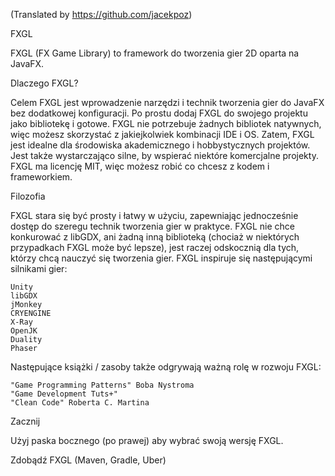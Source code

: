 (Translated by https://github.com/jacekpoz)

FXGL

FXGL (FX Game Library) to framework do tworzenia gier 2D oparta na JavaFX.

Dlaczego FXGL?

Celem FXGL jest wprowadzenie narzędzi i technik tworzenia gier do JavaFX bez dodatkowej konfiguracji. Po prostu dodaj FXGL do swojego projektu jako bibliotekę i gotowe. FXGL nie potrzebuje żadnych bibliotek natywnych, więc możesz skorzystać z jakiejkolwiek kombinacji IDE i OS. Zatem, FXGL jest idealne dla środowiska akademicznego i hobbystycznych projektów. Jest także wystarczająco silne, by wspierać niektóre komercjalne projekty. FXGL ma licencję MIT, więc możesz robić co chcesz z kodem i frameworkiem.

Filozofia

FXGL stara się być prosty i łatwy w użyciu, zapewniając jednocześnie dostęp do szeregu technik tworzenia gier w praktyce. FXGL nie chce konkurować z libGDX, ani żadną inną biblioteką (chociaż w niektórych przypadkach FXGL może być lepsze), jest raczej odskocznią dla tych, którzy chcą nauczyć się tworzenia gier. FXGL inspiruje się następującymi silnikami gier:

    Unity
    libGDX
    jMonkey
    CRYENGINE
    X-Ray
    OpenJK
    Duality
    Phaser

Następujące książki / zasoby także odgrywają ważną rolę w rozwoju FXGL:

    "Game Programming Patterns" Boba Nystroma
    "Game Development Tuts+"
    "Clean Code" Roberta C. Martina

Zacznij

Użyj paska bocznego (po prawej) aby wybrać swoją wersję FXGL.

Zdobądź FXGL (Maven, Gradle, Uber)